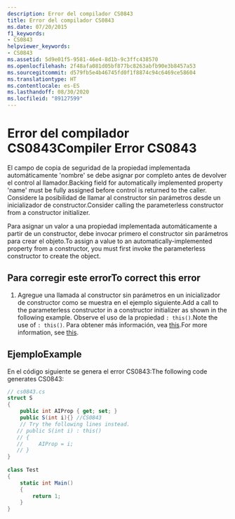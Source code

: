 ```yaml
---
description: Error del compilador CS0843
title: Error del compilador CS0843
ms.date: 07/20/2015
f1_keywords:
- CS0843
helpviewer_keywords:
- CS0843
ms.assetid: 5d9e01f5-9581-46e4-8d1b-9c3ffc438570
ms.openlocfilehash: 2f48afa081d05bf877bc8263abfb90e3b8457a53
ms.sourcegitcommit: d579fb5e4b46745fd0f1f8874c94c6469ce58604
ms.translationtype: HT
ms.contentlocale: es-ES
ms.lasthandoff: 08/30/2020
ms.locfileid: "89127599"
---
```

# <a name="compiler-error-cs0843"></a><span data-ttu-id="71ab7-103">Error del compilador CS0843</span><span class="sxs-lookup"><span data-stu-id="71ab7-103">Compiler Error CS0843</span></span>
<span data-ttu-id="71ab7-104">El campo de copia de seguridad de la propiedad implementada automáticamente 'nombre' se debe asignar por completo antes de devolver el control al llamador.</span><span class="sxs-lookup"><span data-stu-id="71ab7-104">Backing field for automatically implemented property 'name' must be fully assigned before control is returned to the caller.</span></span> <span data-ttu-id="71ab7-105">Considere la posibilidad de llamar al constructor sin parámetros desde un inicializador de constructor.</span><span class="sxs-lookup"><span data-stu-id="71ab7-105">Consider calling the parameterless constructor from a constructor initializer.</span></span>  
  
 <span data-ttu-id="71ab7-106">Para asignar un valor a una propiedad implementada automáticamente a partir de un constructor, debe invocar primero el constructor sin parámetros para crear el objeto.</span><span class="sxs-lookup"><span data-stu-id="71ab7-106">To assign a value to an automatically-implemented property from a constructor, you must first invoke the parameterless constructor to create the object.</span></span>  
  
## <a name="to-correct-this-error"></a><span data-ttu-id="71ab7-107">Para corregir este error</span><span class="sxs-lookup"><span data-stu-id="71ab7-107">To correct this error</span></span>  
  
1. <span data-ttu-id="71ab7-108">Agregue una llamada al constructor sin parámetros en un inicializador de constructor como se muestra en el ejemplo siguiente.</span><span class="sxs-lookup"><span data-stu-id="71ab7-108">Add a call to the parameterless constructor in a constructor initializer as shown in the following example.</span></span> <span data-ttu-id="71ab7-109">Observe el uso de la propiedad `: this()`.</span><span class="sxs-lookup"><span data-stu-id="71ab7-109">Note the use of `: this()`.</span></span> <span data-ttu-id="71ab7-110">Para obtener más información, vea [this](../keywords/this.md).</span><span class="sxs-lookup"><span data-stu-id="71ab7-110">For more information, see [this](../keywords/this.md).</span></span>  
  
## <a name="example"></a><span data-ttu-id="71ab7-111">Ejemplo</span><span class="sxs-lookup"><span data-stu-id="71ab7-111">Example</span></span>  
 <span data-ttu-id="71ab7-112">En el código siguiente se genera el error CS0843:</span><span class="sxs-lookup"><span data-stu-id="71ab7-112">The following code generates CS0843:</span></span>  
  
```csharp  
// cs0843.cs  
struct S  
{  
    public int AIProp { get; set; }  
    public S(int i){} //CS0843  
    // Try the following lines instead.  
   // public S(int i) : this()  
   // {  
   //     AIProp = i;  
   // }  
}  
  
class Test  
{  
    static int Main()  
    {  
        return 1;  
    }  
}  
```
